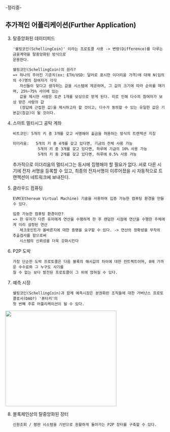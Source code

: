-정리중-

## 추가적인 어플리케이션(Further Application)

3. 탈중앙화된 데이터피드

       '쉘링코인(SchellingCoin)' 이라는 프로토콜 사용 -> 변량(Difference)를 다루는 금융계약을 탈중앙화된 방식으로
       운용한다.

       쉘링코인(SchellingCoin)의 원리?
       => 하나의 주어진 기준치(ex: ETH/USD: 달러로 표시한 이더리움 가격)에 대해 N(임의의 수)명의 참여자가 각각
          자신들이 맞다고 생각하는 값을 시스템에 제공하며, 그 값의 크기에 따라 순위를 매기며, 25%~75% 사이에 있는
          값을 제시한 사람은 토큰 1개를 보상으로 받게 된다. 이로 인해 다수의 참여자가 보상 받은 사람의 값
          (정답에 근접한 값)을 제시하고자 할 것이고, 다수가 동의할 수 있는 유일한 값은 기본값(참값)이 될 것이다.

4. 스마트 멀티시그 공탁 계좌
   
       비트코인: 5개의 키 중 3개를 갖고 서명해야 출금을 허용하는 방식의 트랜잭션 지칭

       이더리움:   5개의 키 중 4개를 갖고 있다면, 기금의 전체 사용 가능
                  5개의 키 중 3개를 갖고 있다면, 하루에 기금의 10% 사용 가능
                  5개의 키 중 2개를 갖고 있다면, 하루에 0.5% 사용 가능
   
   추가적으로 이더리움의 멀티시그는 동시에 집행해야 할 필요가 없다. 서로 다른 시기에 전자 서명을 등록할 수 있고, 최종의 전자서명이
   이루어졌을 시 자동적으로 트랜잭션이 네트워크에 보내진다.
  

5. 클라우드 컴퓨팅
   
       EVM(Ethereum Virtual Machine) 기술을 사용하여 입증 가능한 컴퓨팅 환경을 만들 수 있다.

       입증 가능한 컴퓨팅 환경이란?
       => 한 유저가 다른 유저에게 연산을 수행하게 한 후 랜덤한 시점에 연산을 수행한 주체에게 미리 설정된 연산
          체크포인트가 올바른지에 대한 증명을 요구할 수 있다. -> 연산의 정확성을 무작위 추출검사를 함으로써
          시스템의 신뢰성을 더욱 강화시킨다

6. P2P 도박

       가장 단순한 도박 프로토콜은 다음 블록의 해시값의 차이에 대한 컨트렉트이며, 0에 가까운 수수료와 그 누구도 사기를
       칠 수 없는 보다 발전된 프로토콜이 그 위에 얹혀질 수 있다.

7. 예측 시장

       쉘링코인(SchellingCoin)과 함께 예측시장은 분권화된 조직들에 대한 거버넌스 프로토콜로서(DAO?) '퓨타키'의
       첫 번째 주류 어플리케이션이 될 수 있다.
 
<img src="https://github.com/5juman/we/assets/138484641/fda847b6-ad5e-4460-89c1-4d3824379690" width="350" height="300">

8. 블록체인상의 탈중앙화된 장터

       신원조회 / 평판 시스템을 기반으로 원활하게 돌아가는 P2P 장터를 구축할 수 있다.

   
